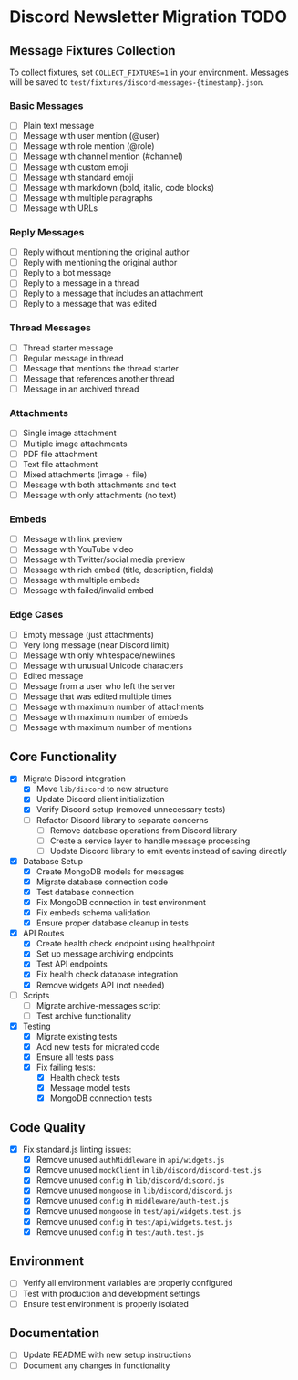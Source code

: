 # Discord Newsletter Migration TODO

## Message Fixtures Collection
To collect fixtures, set `COLLECT_FIXTURES=1` in your environment. Messages will be saved to `test/fixtures/discord-messages-{timestamp}.json`.

### Basic Messages
- [ ] Plain text message
- [ ] Message with user mention (@user)
- [ ] Message with role mention (@role)
- [ ] Message with channel mention (#channel)
- [ ] Message with custom emoji
- [ ] Message with standard emoji
- [ ] Message with markdown (bold, italic, code blocks)
- [ ] Message with multiple paragraphs
- [ ] Message with URLs

### Reply Messages
- [ ] Reply without mentioning the original author
- [ ] Reply with mentioning the original author
- [ ] Reply to a bot message
- [ ] Reply to a message in a thread
- [ ] Reply to a message that includes an attachment
- [ ] Reply to a message that was edited

### Thread Messages
- [ ] Thread starter message
- [ ] Regular message in thread
- [ ] Message that mentions the thread starter
- [ ] Message that references another thread
- [ ] Message in an archived thread

### Attachments
- [ ] Single image attachment
- [ ] Multiple image attachments
- [ ] PDF file attachment
- [ ] Text file attachment
- [ ] Mixed attachments (image + file)
- [ ] Message with both attachments and text
- [ ] Message with only attachments (no text)

### Embeds
- [ ] Message with link preview
- [ ] Message with YouTube video
- [ ] Message with Twitter/social media preview
- [ ] Message with rich embed (title, description, fields)
- [ ] Message with multiple embeds
- [ ] Message with failed/invalid embed

### Edge Cases
- [ ] Empty message (just attachments)
- [ ] Very long message (near Discord limit)
- [ ] Message with only whitespace/newlines
- [ ] Message with unusual Unicode characters
- [ ] Edited message
- [ ] Message from a user who left the server
- [ ] Message that was edited multiple times
- [ ] Message with maximum number of attachments
- [ ] Message with maximum number of embeds
- [ ] Message with maximum number of mentions

## Core Functionality
- [x] Migrate Discord integration
  - [x] Move `lib/discord` to new structure
  - [x] Update Discord client initialization
  - [x] Verify Discord setup (removed unnecessary tests)
  - [ ] Refactor Discord library to separate concerns
    - [ ] Remove database operations from Discord library
    - [ ] Create a service layer to handle message processing
    - [ ] Update Discord library to emit events instead of saving directly

- [x] Database Setup
  - [x] Create MongoDB models for messages
  - [x] Migrate database connection code
  - [x] Test database connection
  - [x] Fix MongoDB connection in test environment
  - [x] Fix embeds schema validation
  - [x] Ensure proper database cleanup in tests

- [x] API Routes
  - [x] Create health check endpoint using healthpoint
  - [x] Set up message archiving endpoints
  - [x] Test API endpoints
  - [x] Fix health check database integration
  - [x] Remove widgets API (not needed)

- [ ] Scripts
  - [ ] Migrate archive-messages script
  - [ ] Test archive functionality

- [x] Testing
  - [x] Migrate existing tests
  - [x] Add new tests for migrated code
  - [x] Ensure all tests pass
  - [x] Fix failing tests:
    - [x] Health check tests
    - [x] Message model tests
    - [x] MongoDB connection tests

## Code Quality
- [x] Fix standard.js linting issues:
  - [x] Remove unused `authMiddleware` in `api/widgets.js`
  - [x] Remove unused `mockClient` in `lib/discord/discord-test.js`
  - [x] Remove unused `config` in `lib/discord/discord.js`
  - [x] Remove unused `mongoose` in `lib/discord/discord.js`
  - [x] Remove unused `config` in `middleware/auth-test.js`
  - [x] Remove unused `mongoose` in `test/api/widgets.test.js`
  - [x] Remove unused `config` in `test/api/widgets.test.js`
  - [x] Remove unused `config` in `test/auth.test.js`

## Environment
- [ ] Verify all environment variables are properly configured
- [ ] Test with production and development settings
- [ ] Ensure test environment is properly isolated

## Documentation
- [ ] Update README with new setup instructions
- [ ] Document any changes in functionality 